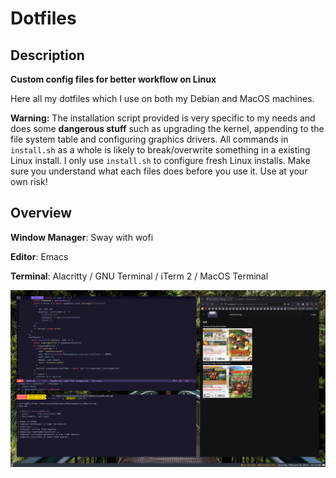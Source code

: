 # Dotfiles

## Description

**Custom config files for better workflow on Linux**

Here all my dotfiles which I use on both my Debian and MacOS machines.

**Warning:** The installation script provided is very specific to my needs and does some **dangerous stuff** such as upgrading the kernel, appending to the file system table and configuring graphics drivers.
All commands in `install.sh` as a whole is likely to break/overwrite something in a existing Linux install.  I only use `install.sh` to configure fresh Linux installs.
Make sure you understand what each files does before you use it.  Use at your own risk!


## Overview

**Window Manager**: Sway with wofi

**Editor**: Emacs

**Terminal**: Alacritty / GNU Terminal / iTerm 2 / MacOS Terminal

![img](./screenshots/sway.png "sway")
